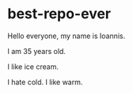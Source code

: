 # best-repo-ever

Hello everyone, my name is Ioannis.

I am 35 years old. 

I like ice cream. 

I hate cold. I like warm.

